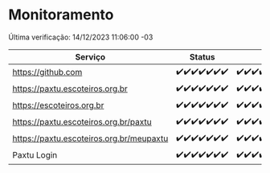 # Monitoramento

Última verificação: 14/12/2023 11:06:00 -03

|Serviço|Status|Últimas 24h|
|---|---|---|
|https://github.com|<span title="2023-12-07: OK=24">✔️</span><span title="2023-12-08: OK=24">✔️</span><span title="2023-12-09: OK=24">✔️</span><span title="2023-12-10: OK=24">✔️</span><span title="2023-12-11: OK=24">✔️</span><span title="2023-12-12: OK=24">✔️</span><span title="2023-12-13: OK=14">✔️</span>|<span title="13/12/2023 11:06:00 -03 : 200">✔️</span><span title="13/12/2023 12:06:00 -03 : 200">✔️</span><span title="13/12/2023 13:07:00 -03 : 200">✔️</span><span title="13/12/2023 14:05:00 -03 : 200">✔️</span><span title="13/12/2023 15:07:00 -03 : 200">✔️</span><span title="13/12/2023 16:03:00 -03 : 200">✔️</span><span title="13/12/2023 17:07:00 -03 : 200">✔️</span><span title="13/12/2023 18:04:00 -03 : 200">✔️</span><span title="13/12/2023 19:05:00 -03 : 200">✔️</span><span title="13/12/2023 20:06:00 -03 : 200">✔️</span><span title="13/12/2023 21:30:00 -03 : 200">✔️</span><span title="13/12/2023 22:44:00 -03 : 200">✔️</span><span title="13/12/2023 23:20:00 -03 : 200">✔️</span><span title="14/12/2023 00:07:00 -03 : 200">✔️</span><span title="14/12/2023 01:08:00 -03 : 200">✔️</span><span title="14/12/2023 02:06:00 -03 : 200">✔️</span><span title="14/12/2023 03:08:00 -03 : 200">✔️</span><span title="14/12/2023 04:06:00 -03 : 200">✔️</span><span title="14/12/2023 05:08:00 -03 : 200">✔️</span><span title="14/12/2023 06:06:00 -03 : 200">✔️</span><span title="14/12/2023 07:07:00 -03 : 200">✔️</span><span title="14/12/2023 08:05:00 -03 : 200">✔️</span><span title="14/12/2023 09:11:00 -03 : 200">✔️</span><span title="14/12/2023 10:09:00 -03 : 200">✔️</span><span title="14/12/2023 11:06:00 -03 : 200">✔️</span>|
|https://paxtu.escoteiros.org.br|<span title="2023-12-07: OK=24">✔️</span><span title="2023-12-08: OK=24">✔️</span><span title="2023-12-09: OK=24">✔️</span><span title="2023-12-10: OK=24">✔️</span><span title="2023-12-11: OK=24">✔️</span><span title="2023-12-12: OK=24">✔️</span><span title="2023-12-13: OK=14">✔️</span>|<span title="13/12/2023 11:06:00 -03 : 200">✔️</span><span title="13/12/2023 12:06:00 -03 : 200">✔️</span><span title="13/12/2023 13:07:00 -03 : 200">✔️</span><span title="13/12/2023 14:05:00 -03 : 200">✔️</span><span title="13/12/2023 15:07:00 -03 : 200">✔️</span><span title="13/12/2023 16:03:00 -03 : 200">✔️</span><span title="13/12/2023 17:07:00 -03 : 200">✔️</span><span title="13/12/2023 18:04:00 -03 : 200">✔️</span><span title="13/12/2023 19:05:00 -03 : 200">✔️</span><span title="13/12/2023 20:06:00 -03 : 200">✔️</span><span title="13/12/2023 21:30:00 -03 : 200">✔️</span><span title="13/12/2023 22:44:00 -03 : 200">✔️</span><span title="13/12/2023 23:20:00 -03 : 200">✔️</span><span title="14/12/2023 00:07:00 -03 : 200">✔️</span><span title="14/12/2023 01:08:00 -03 : 200">✔️</span><span title="14/12/2023 02:06:00 -03 : 200">✔️</span><span title="14/12/2023 03:08:00 -03 : 200">✔️</span><span title="14/12/2023 04:06:00 -03 : 200">✔️</span><span title="14/12/2023 05:08:00 -03 : 200">✔️</span><span title="14/12/2023 06:06:00 -03 : 200">✔️</span><span title="14/12/2023 07:07:00 -03 : 200">✔️</span><span title="14/12/2023 08:05:00 -03 : 200">✔️</span><span title="14/12/2023 09:11:00 -03 : 200">✔️</span><span title="14/12/2023 10:09:00 -03 : 200">✔️</span><span title="14/12/2023 11:06:00 -03 : 200">✔️</span>|
|https://escoteiros.org.br|<span title="2023-12-07: OK=24">✔️</span><span title="2023-12-08: OK=24">✔️</span><span title="2023-12-09: OK=24">✔️</span><span title="2023-12-10: OK=24">✔️</span><span title="2023-12-11: OK=24">✔️</span><span title="2023-12-12: OK=24">✔️</span><span title="2023-12-13: OK=14">✔️</span>|<span title="13/12/2023 11:06:00 -03 : 200">✔️</span><span title="13/12/2023 12:06:00 -03 : 200">✔️</span><span title="13/12/2023 13:07:00 -03 : 200">✔️</span><span title="13/12/2023 14:05:00 -03 : 200">✔️</span><span title="13/12/2023 15:07:00 -03 : 200">✔️</span><span title="13/12/2023 16:03:00 -03 : 200">✔️</span><span title="13/12/2023 17:07:00 -03 : 200">✔️</span><span title="13/12/2023 18:04:00 -03 : 200">✔️</span><span title="13/12/2023 19:05:00 -03 : 200">✔️</span><span title="13/12/2023 20:06:00 -03 : 200">✔️</span><span title="13/12/2023 21:30:00 -03 : 200">✔️</span><span title="13/12/2023 22:44:00 -03 : 200">✔️</span><span title="13/12/2023 23:20:00 -03 : 200">✔️</span><span title="14/12/2023 00:07:00 -03 : 200">✔️</span><span title="14/12/2023 01:08:00 -03 : 200">✔️</span><span title="14/12/2023 02:06:00 -03 : 200">✔️</span><span title="14/12/2023 03:08:00 -03 : 200">✔️</span><span title="14/12/2023 04:06:00 -03 : 200">✔️</span><span title="14/12/2023 05:08:00 -03 : 200">✔️</span><span title="14/12/2023 06:06:00 -03 : 200">✔️</span><span title="14/12/2023 07:07:00 -03 : 200">✔️</span><span title="14/12/2023 08:05:00 -03 : 200">✔️</span><span title="14/12/2023 09:11:00 -03 : 200">✔️</span><span title="14/12/2023 10:09:00 -03 : 200">✔️</span><span title="14/12/2023 11:06:00 -03 : 200">✔️</span>|
|https://paxtu.escoteiros.org.br/paxtu|<span title="2023-12-07: OK=24">✔️</span><span title="2023-12-08: OK=24">✔️</span><span title="2023-12-09: OK=24">✔️</span><span title="2023-12-10: OK=24">✔️</span><span title="2023-12-11: OK=24">✔️</span><span title="2023-12-12: OK=24">✔️</span><span title="2023-12-13: OK=14">✔️</span>|<span title="13/12/2023 11:06:00 -03 : 200">✔️</span><span title="13/12/2023 12:06:00 -03 : 200">✔️</span><span title="13/12/2023 13:07:00 -03 : 200">✔️</span><span title="13/12/2023 14:05:00 -03 : 200">✔️</span><span title="13/12/2023 15:07:00 -03 : 200">✔️</span><span title="13/12/2023 16:03:00 -03 : 200">✔️</span><span title="13/12/2023 17:07:00 -03 : 200">✔️</span><span title="13/12/2023 18:04:00 -03 : 200">✔️</span><span title="13/12/2023 19:05:00 -03 : 200">✔️</span><span title="13/12/2023 20:06:00 -03 : 200">✔️</span><span title="13/12/2023 21:30:00 -03 : 200">✔️</span><span title="13/12/2023 22:44:00 -03 : 200">✔️</span><span title="13/12/2023 23:20:00 -03 : 200">✔️</span><span title="14/12/2023 00:07:00 -03 : 200">✔️</span><span title="14/12/2023 01:08:00 -03 : 200">✔️</span><span title="14/12/2023 02:06:00 -03 : 200">✔️</span><span title="14/12/2023 03:08:00 -03 : 200">✔️</span><span title="14/12/2023 04:06:00 -03 : 200">✔️</span><span title="14/12/2023 05:08:00 -03 : 200">✔️</span><span title="14/12/2023 06:06:00 -03 : 200">✔️</span><span title="14/12/2023 07:07:00 -03 : 200">✔️</span><span title="14/12/2023 08:05:00 -03 : 200">✔️</span><span title="14/12/2023 09:11:00 -03 : 200">✔️</span><span title="14/12/2023 10:09:00 -03 : 200">✔️</span><span title="14/12/2023 11:06:00 -03 : 200">✔️</span>|
|https://paxtu.escoteiros.org.br/meupaxtu|<span title="2023-12-07: OK=24">✔️</span><span title="2023-12-08: OK=24">✔️</span><span title="2023-12-09: OK=24">✔️</span><span title="2023-12-10: OK=24">✔️</span><span title="2023-12-11: OK=24">✔️</span><span title="2023-12-12: OK=24">✔️</span><span title="2023-12-13: OK=14">✔️</span>|<span title="13/12/2023 11:06:00 -03 : 200">✔️</span><span title="13/12/2023 12:06:00 -03 : 200">✔️</span><span title="13/12/2023 13:07:00 -03 : 200">✔️</span><span title="13/12/2023 14:05:00 -03 : 200">✔️</span><span title="13/12/2023 15:07:00 -03 : 200">✔️</span><span title="13/12/2023 16:03:00 -03 : 200">✔️</span><span title="13/12/2023 17:07:00 -03 : 200">✔️</span><span title="13/12/2023 18:04:00 -03 : 200">✔️</span><span title="13/12/2023 19:05:00 -03 : 200">✔️</span><span title="13/12/2023 20:06:00 -03 : 200">✔️</span><span title="13/12/2023 21:30:00 -03 : 200">✔️</span><span title="13/12/2023 22:44:00 -03 : 200">✔️</span><span title="13/12/2023 23:20:00 -03 : 200">✔️</span><span title="14/12/2023 00:07:00 -03 : 200">✔️</span><span title="14/12/2023 01:08:00 -03 : 200">✔️</span><span title="14/12/2023 02:06:00 -03 : 200">✔️</span><span title="14/12/2023 03:08:00 -03 : 200">✔️</span><span title="14/12/2023 04:06:00 -03 : 200">✔️</span><span title="14/12/2023 05:08:00 -03 : 200">✔️</span><span title="14/12/2023 06:06:00 -03 : 200">✔️</span><span title="14/12/2023 07:07:00 -03 : 200">✔️</span><span title="14/12/2023 08:05:00 -03 : 200">✔️</span><span title="14/12/2023 09:11:00 -03 : 200">✔️</span><span title="14/12/2023 10:09:00 -03 : 200">✔️</span><span title="14/12/2023 11:06:00 -03 : 200">✔️</span>|
|Paxtu Login|<span title="2023-12-07: OK=24">✔️</span><span title="2023-12-08: OK=24">✔️</span><span title="2023-12-09: OK=24">✔️</span><span title="2023-12-10: OK=24">✔️</span><span title="2023-12-11: OK=24">✔️</span><span title="2023-12-12: OK=24">✔️</span><span title="2023-12-13: OK=14">✔️</span>|<span title="13/12/2023 11:06:00 -03 : 200">✔️</span><span title="13/12/2023 12:06:00 -03 : 200">✔️</span><span title="13/12/2023 13:07:00 -03 : 200">✔️</span><span title="13/12/2023 14:05:00 -03 : 200">✔️</span><span title="13/12/2023 15:07:00 -03 : 200">✔️</span><span title="13/12/2023 16:03:00 -03 : 200">✔️</span><span title="13/12/2023 17:07:00 -03 : 200">✔️</span><span title="13/12/2023 18:04:00 -03 : 200">✔️</span><span title="13/12/2023 19:05:00 -03 : 200">✔️</span><span title="13/12/2023 20:06:00 -03 : 200">✔️</span><span title="13/12/2023 21:30:00 -03 : 200">✔️</span><span title="13/12/2023 22:44:00 -03 : 200">✔️</span><span title="13/12/2023 23:20:00 -03 : 200">✔️</span><span title="14/12/2023 00:07:00 -03 : 200">✔️</span><span title="14/12/2023 01:08:00 -03 : 200">✔️</span><span title="14/12/2023 02:06:00 -03 : 200">✔️</span><span title="14/12/2023 03:08:00 -03 : 200">✔️</span><span title="14/12/2023 04:06:00 -03 : 200">✔️</span><span title="14/12/2023 05:08:00 -03 : 200">✔️</span><span title="14/12/2023 06:06:00 -03 : 200">✔️</span><span title="14/12/2023 07:07:00 -03 : 200">✔️</span><span title="14/12/2023 08:05:00 -03 : 200">✔️</span><span title="14/12/2023 09:11:00 -03 : 200">✔️</span><span title="14/12/2023 10:09:00 -03 : 200">✔️</span><span title="14/12/2023 11:06:00 -03 : 200">✔️</span>|
